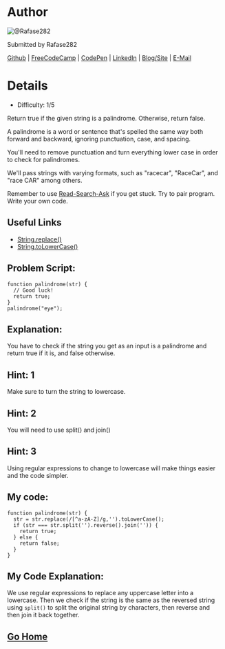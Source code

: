 # Author
![@Rafase282](https://avatars0.githubusercontent.com/Rafase282?&s=128)

Submitted by Rafase282

[Github](https://github.com/Rafase282) | [FreeCodeCamp](http://www.freecodecamp.com/rafase282) | [CodePen](http://codepen.io/Rafase282/) | [LinkedIn](https://www.linkedin.com/in/rafase282) | [Blog/Site](https://rafase282.wordpress.com/) | [E-Mail](mailto:rafase282@gmail.com)

# Details
- Difficulty: 1/5

Return true if the given string is a palindrome. Otherwise, return false.

A palindrome is a word or sentence that's spelled the same way both forward and backward, ignoring punctuation, case, and spacing.

You'll need to remove punctuation and turn everything lower case in order to check for palindromes.

We'll pass strings with varying formats, such as "racecar", "RaceCar", and "race CAR" among others.

Remember to use [ Read-Search-Ask](http://github.com/FreeCodeCamp/freecodecamp/wiki/How-to-get-help-when-you-get-stuck) if you get stuck. Try to pair program. Write your own code.

## Useful Links
- [String.replace()](https://developer.mozilla.org/en-US/docs/Web/JavaScript/Reference/Global_Objects/String/replace)
- [String.toLowerCase()](https://developer.mozilla.org/en-US/docs/Web/JavaScript/Reference/Global_Objects/String/toLowerCase)

## Problem Script:

```
function palindrome(str) {
  // Good luck!
  return true;
}
palindrome("eye");
```

## Explanation:
You have to check if the string you get as an input is a palindrome and return true if it is, and false otherwise.

## Hint: 1
Make sure to turn the string to lowercase.

## Hint: 2
You will need to use split() and join()

## Hint: 3
Using regular expressions to change to lowercase will make things easier and the code simpler.

## My code:

```
function palindrome(str) {
  str = str.replace(/[^a-zA-Z]/g,'').toLowerCase();
  if (str === str.split('').reverse().join('')) {
    return true;
  } else {
    return false;
  }
}
```

## My Code Explanation:
We use regular expressions to replace any uppercase letter into a lowercase. Then we check if the string is the same as the reversed string using `split()` to split the original string by characters, then reverse and then join it back together.

## [Go Home](https://github.com/Rafase282/My-FreeCodeCamp-Code/wiki)
